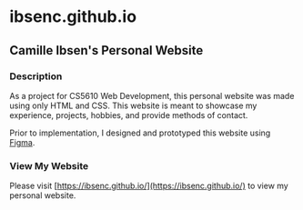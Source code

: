# ibsenc.github.io

## Camille Ibsen's Personal Website

### Description
As a project for CS5610 Web Development, this personal website was made using only HTML and CSS. This website is meant to showcase my experience, projects, hobbies, and provide methods of contact.

Prior to implementation, I designed and prototyped this website using [Figma](https://www.figma.com/file/6pQohPmaMtEDZ4WDsaWVE4/Personal-Website?node-id=0%3A1&t=osmKwUzamYyV5G7T-1).


### View My Website
Please visit [https://ibsenc.github.io/](https://ibsenc.github.io/) to view my personal website.
